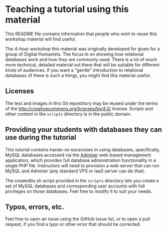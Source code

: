 # Teaching a tutorial using this material

This README file contains information that people who wish to reuse this workshop material will find useful.

The 4-hour workshop this material was originally developed for given for a group of Digital Humanists. The focus in on showing how relational databases work and how they are commonly used. There is a lot of much more technical, detailed material out there that will be suitable for different kinds of audiences. If you want a "gentle" introduction to relational databases (if there is such a thing), you might find this material useful.

## Licenses

The text and images in this Git repostitory may be reused under the terms of the http://creativecommons.org/licenses/by/4.0/ license. Scripts and other content in the `scripts` directory is in the public domain.

## Providing your students with databases they can use during the tutorial

This tutorial contains hands-on excersises in using databases, specifically, MySQL databases accessed via the [Adminer](http://www.adminer.org/) web-based management application, which provides full database administration functionality in a single PHP file. Instructors will need to provision a web server that can run MySQL and Adminer (any standard VPS or IaaS server can do that).

The createdbs.sh script provided in the `scripts` directory lets you create a set of MySQL databases and corresponding user accounts with full privileges on those databases. Feel free to modify it to suit your needs.

## Typos, errors, etc.

Feel free to open an issue using the GitHub issue list, or to open a pull request, if you find a typo or other error that should be corrected.
